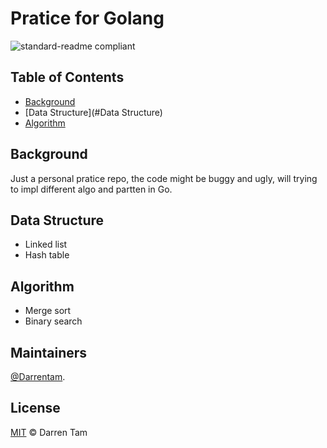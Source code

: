 # Pratice for Golang 

![standard-readme compliant](https://img.shields.io/badge/readme%20style-standard-brightgreen.svg?style=flat-square)
## Table of Contents

- [Background](#background)
- [Data Structure](#Data Structure)
- [Algorithm](#Algorithm)

## Background

Just a personal pratice repo, the code might be buggy and ugly, will trying to impl different algo and partten in Go.

## Data Structure

- Linked list
- Hash table

## Algorithm

- Merge sort
- Binary search

## Maintainers
[@Darrentam](https://github.com/Darrentam).

## License

[MIT](LICENSE) © Darren Tam